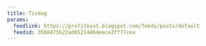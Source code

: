 ```yaml
---
title: Tisdag
params:
  feedlink: https://profitkvot.blogspot.com/feeds/posts/default
  feedid: 35b8475b22ad65214464eece2ff77cea
---
```

